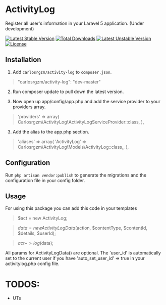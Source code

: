 # ActivityLog
Register all user's information in your Laravel 5 application. (Under development)

[![Latest Stable Version](https://poser.pugx.org/carlosrgzm/activity-log/v/stable)](https://packagist.org/packages/carlosrgzm/activity-log)
[![Total Downloads](https://poser.pugx.org/carlosrgzm/activity-log/downloads)](https://packagist.org/packages/carlosrgzm/activity-log) 
[![Latest Unstable Version](https://poser.pugx.org/carlosrgzm/activity-log/v/unstable)](https://packagist.org/packages/carlosrgzm/activity-log)
[![License](https://poser.pugx.org/carlosrgzm/activity-log/license)](https://packagist.org/packages/carlosrgzm/activity-log)

## Installation

1. Add `carlosrgzm/activity-log` to `composer.json`.

 > "carlosrgzm/activity-log": "dev-master"

2. Run composer update to pull down the latest version.

3. Now open up app/config/app.php and add the service provider to your providers array.

 >  'providers' => array(
        Carlosrgzm\ActivityLog\ActivityLogServiceProvider::class,
    ),

3. Add the alias to the app.php section.
 >  'aliases' => array(
        'ActivityLog' => Carlosrgzm\ActivityLog\Models\ActivityLog::class,,
    ),

## Configuration

Run `php artisan vendor:publish` to generate the migrations and the configuration file in your config folder.

## Usage

For using this package you can add this code in your templates

> $act = new ActivityLog;

> $data = new ActivityLogData($action, $contentType, $contentId, $details, $userId);
 
> $act->log($data);
 

All params for ActivityLogData() are optional. 
The 'user_id' is automatically set to the current user if you have 'auto_set_user_id' => true in your activitylog.php config file.  

# TODOS:
- UTs

